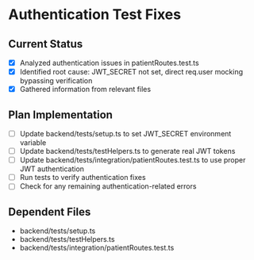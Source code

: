 # Authentication Test Fixes

## Current Status
- [x] Analyzed authentication issues in patientRoutes.test.ts
- [x] Identified root cause: JWT_SECRET not set, direct req.user mocking bypassing verification
- [x] Gathered information from relevant files

## Plan Implementation
- [ ] Update backend/tests/setup.ts to set JWT_SECRET environment variable
- [ ] Update backend/tests/testHelpers.ts to generate real JWT tokens
- [ ] Update backend/tests/integration/patientRoutes.test.ts to use proper JWT authentication
- [ ] Run tests to verify authentication fixes
- [ ] Check for any remaining authentication-related errors

## Dependent Files
- backend/tests/setup.ts
- backend/tests/testHelpers.ts
- backend/tests/integration/patientRoutes.test.ts
